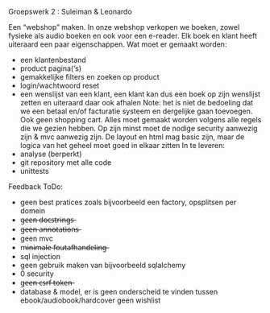 Groepswerk 2 : Suleiman &amp; Leonardo

Een “webshop” maken. In onze webshop verkopen we boeken, zowel fysieke als audio boeken en ook voor een e-reader. 
Elk boek en klant heeft uiteraard een paar eigenschappen.
Wat moet er gemaakt worden:
 - een klantenbestand
 - product pagina(‘s)
 - gemakkelijke filters en zoeken op product
 - login/wachtwoord reset
 - een wenslijst van een klant, een klant kan dus een boek op zijn wenslijst zetten en uiteraard daar ook afhalen
Note: het is niet de bedoeling dat we een betaal en/of facturatie systeem en dergelijke gaan
toevoegen. Ook geen shopping cart.
Alles moet gemaakt worden volgens alle regels die we gezien hebben. 
Op zijn minst moet de nodige security aanwezig zijn & mvc aanwezig zijn. 
De layout en html mag basic zijn, maar de logica van het geheel moet goed in elkaar zitten
In te leveren:
- analyse (berperkt)
- git repository met alle code
- unittests

Feedback ToDo:

- geen best pratices zoals bijvoorbeeld een factory, opsplitsen per domein
- g̶e̶e̶n̶ d̶o̶c̶s̶t̶r̶i̶n̶g̶s̶ 
- g̶e̶e̶n̶ a̶n̶n̶o̶t̶a̶t̶i̶o̶n̶s̶
- geen mvc
- m̶i̶n̶i̶m̶a̶l̶e̶ f̶o̶u̶t̶a̶f̶h̶a̶n̶d̶e̶l̶i̶n̶g̶
- sql injection
- geen gebruik maken van bijvoorbeeld sqlalchemy
- 0 security
- g̶e̶e̶n̶ c̶s̶r̶f̶ t̶o̶k̶e̶n̶
- database & model, er is geen onderscheid te vinden tussen ebook/audiobook/hardcover
  geen wishlist
